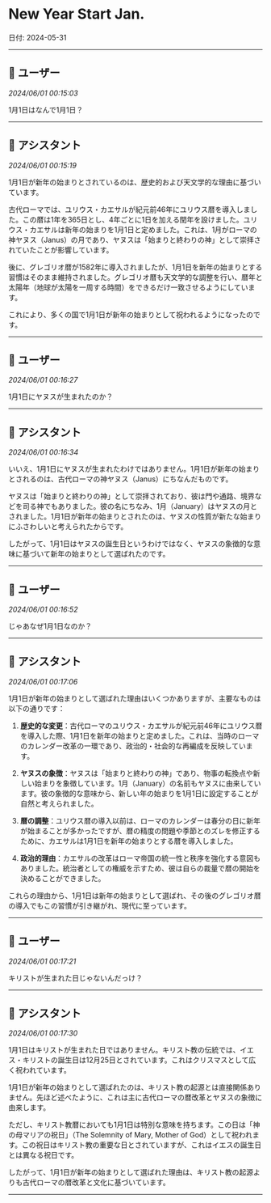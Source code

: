 # New Year Start Jan.

日付: 2024-05-31

---

## 👤 ユーザー
*2024/06/01 00:15:03*

1月1日はなんで1月1日？

---

## 🤖 アシスタント
*2024/06/01 00:15:19*

1月1日が新年の始まりとされているのは、歴史的および天文学的な理由に基づいています。

古代ローマでは、ユリウス・カエサルが紀元前46年にユリウス暦を導入しました。この暦は1年を365日とし、4年ごとに1日を加える閏年を設けました。ユリウス・カエサルは新年の始まりを1月1日と定めました。これは、1月がローマの神ヤヌス（Janus）の月であり、ヤヌスは「始まりと終わりの神」として崇拝されていたことが影響しています。

後に、グレゴリオ暦が1582年に導入されましたが、1月1日を新年の始まりとする習慣はそのまま維持されました。グレゴリオ暦も天文学的な調整を行い、暦年と太陽年（地球が太陽を一周する時間）をできるだけ一致させるようにしています。

これにより、多くの国で1月1日が新年の始まりとして祝われるようになったのです。

---

## 👤 ユーザー
*2024/06/01 00:16:27*

1月1日にヤヌスが生まれたのか？

---

## 🤖 アシスタント
*2024/06/01 00:16:34*

いいえ、1月1日にヤヌスが生まれたわけではありません。1月1日が新年の始まりとされるのは、古代ローマの神ヤヌス（Janus）にちなんだものです。

ヤヌスは「始まりと終わりの神」として崇拝されており、彼は門や通路、境界などを司る神でもありました。彼の名にちなみ、1月（January）はヤヌスの月とされました。1月1日が新年の始まりとされたのは、ヤヌスの性質が新たな始まりにふさわしいと考えられたからです。

したがって、1月1日はヤヌスの誕生日というわけではなく、ヤヌスの象徴的な意味に基づいて新年の始まりとして選ばれたのです。

---

## 👤 ユーザー
*2024/06/01 00:16:52*

じゃあなぜ1月1日なのか？

---

## 🤖 アシスタント
*2024/06/01 00:17:06*

1月1日が新年の始まりとして選ばれた理由はいくつかありますが、主要なものは以下の通りです：

1. **歴史的な変更**：古代ローマのユリウス・カエサルが紀元前46年にユリウス暦を導入した際、1月1日を新年の始まりと定めました。これは、当時のローマのカレンダー改革の一環であり、政治的・社会的な再編成を反映しています。

2. **ヤヌスの象徴**：ヤヌスは「始まりと終わりの神」であり、物事の転換点や新しい始まりを象徴しています。1月（January）の名前もヤヌスに由来しています。彼の象徴的な意味から、新しい年の始まりを1月1日に設定することが自然と考えられました。

3. **暦の調整**：ユリウス暦の導入以前は、ローマのカレンダーは春分の日に新年が始まることが多かったですが、暦の精度の問題や季節とのズレを修正するために、カエサルは1月1日を新年の始まりとする暦を導入しました。

4. **政治的理由**：カエサルの改革はローマ帝国の統一性と秩序を強化する意図もありました。統治者としての権威を示すため、彼は自らの裁量で暦の開始を決めることができました。

これらの理由から、1月1日は新年の始まりとして選ばれ、その後のグレゴリオ暦の導入でもこの習慣が引き継がれ、現代に至っています。

---

## 👤 ユーザー
*2024/06/01 00:17:21*

キリストが生まれた日じゃないんだっけ？

---

## 🤖 アシスタント
*2024/06/01 00:17:30*

1月1日はキリストが生まれた日ではありません。キリスト教の伝統では、イエス・キリストの誕生日は12月25日とされています。これはクリスマスとして広く祝われています。

1月1日が新年の始まりとして選ばれたのは、キリスト教の起源とは直接関係ありません。先ほど述べたように、これは主に古代ローマの暦改革とヤヌスの象徴に由来します。

ただし、キリスト教暦においても1月1日は特別な意味を持ちます。この日は「神の母マリアの祝日」（The Solemnity of Mary, Mother of God）として祝われます。この祝日はキリスト教の重要な日とされていますが、これはイエスの誕生日とは異なる祝日です。

したがって、1月1日が新年の始まりとして選ばれた理由は、キリスト教の起源よりも古代ローマの暦改革と文化に基づいています。

---
